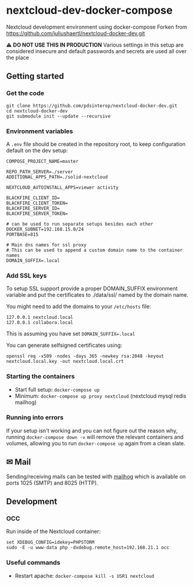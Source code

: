 # nextcloud-dev-docker-compose

Nextcloud development environment using docker-compose
Forken from https://github.com/juliushaertl/nextcloud-docker-dev.git

⚠ **DO NOT USE THIS IN PRODUCTION** Various settings in this setup are considered insecure and default passwords and secrets are used all over the place


## Getting started

### Get the code
```
git clone https://github.com/pdsinterop/nextcloud-docker-dev.git
cd nextcloud-docker-dev
git submodule init --update --recursive
```

### Environment variables

A `.env` file should be created in the repository root, to keep configuration default on the dev setup:

```
COMPOSE_PROJECT_NAME=master

REPO_PATH_SERVER=./server
ADDITIONAL_APPS_PATH=./solid-nextcloud

NEXTCLOUD_AUTOINSTALL_APPS=viewer activity

BLACKFIRE_CLIENT_ID=
BLACKFIRE_CLIENT_TOKEN=
BLACKFIRE_SERVER_ID=
BLACKFIRE_SERVER_TOKEN=

# can be used to run separate setups besides each other
DOCKER_SUBNET=192.168.15.0/24
PORTBASE=815

# Main dns names for ssl proxy
# This can be used to append a custom domain name to the container names
DOMAIN_SUFFIX=.local
```

### Add SSL keys

To setup SSL support provide a proper DOMAIN_SUFFIX environment variable and put the certificates to ./data/ssl/ named by the domain name.

You might need to add the domains to your `/etc/hosts` file:

```
127.0.0.1 nextcloud.local
127.0.0.1 collabora.local
```

This is assuming you have set `DOMAIN_SUFFIX=.local`

You can generate selfsigned certificates using:

```
openssl req -x509 -nodes -days 365 -newkey rsa:2048 -keyout  nextcloud.local.key -out nextcloud.local.crt
```

### Starting the containers

- Start full setup: `docker-compose up`
- Minimum: `docker-compose up proxy nextcloud` (nextcloud mysql redis mailhog)


### Running into errors

If your setup isn't working and you can not figure out the reason why, running
`docker-compose down -v` will remove the relevant containers and volumes,
allowing you to run `docker-compose up` again from a clean slate.

## ✉ Mail

Sending/receiving mails can be tested with [mailhog](https://github.com/mailhog/MailHog) which is available on ports 1025 (SMTP) and 8025 (HTTP).

## Development

### OCC

Run inside of the Nextcloud container:
```
set XDEBUG_CONFIG=idekey=PHPSTORM
sudo -E -u www-data php -dxdebug.remote_host=192.168.21.1 occ
```

### Useful commands

- Restart apache: `docker-compose kill -s USR1 nextcloud`
